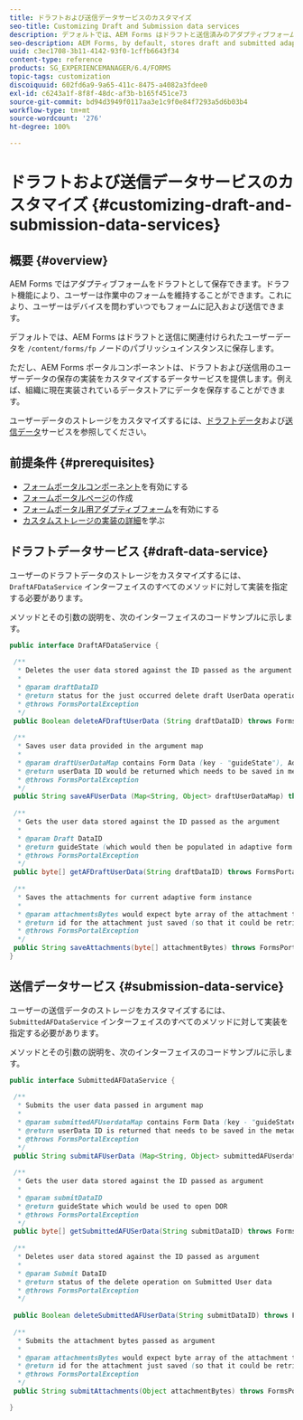 ```yaml
---
title: ドラフトおよび送信データサービスのカスタマイズ
seo-title: Customizing Draft and Submission data services
description: デフォルトでは、AEM Forms はドラフトと送信済みのアダプティブフォームをパブリッシュインスタンスのデフォルトのノードに保存します。ただし、AEM Forms のドラフトと送信データサービスを設定することにより、ドラフトおよび送信済みアダプティブフォームのストレージをカスタマイズできます。
seo-description: AEM Forms, by default, stores draft and submitted adaptive forms in a default node on the Publish instance. However, you can configure the draft and submission data services of AEM Forms to customize the storage of draft and submitted adaptive forms.
uuid: c3ec1708-3b11-4142-93f0-1cffb6643f34
content-type: reference
products: SG_EXPERIENCEMANAGER/6.4/FORMS
topic-tags: customization
discoiquuid: 602fd6a9-9a65-411c-8475-a4082a3fdee0
exl-id: c6243a1f-8f8f-48dc-af3b-b165f451ce73
source-git-commit: bd94d3949f0117aa3e1c9f0e84f7293a5d6b03b4
workflow-type: tm+mt
source-wordcount: '276'
ht-degree: 100%

---
```


# ドラフトおよび送信データサービスのカスタマイズ {#customizing-draft-and-submission-data-services}

## 概要 {#overview}

AEM Forms ではアダプティブフォームをドラフトとして保存できます。ドラフト機能により、ユーザーは作業中のフォームを維持することができます。これにより、ユーザーはデバイスを問わずいつでもフォームに記入および送信できます。

デフォルトでは、AEM Forms はドラフトと送信に関連付けられたユーザーデータを `/content/forms/fp` ノードのパブリッシュインスタンスに保存します。

ただし、AEM Forms ポータルコンポーネントは、ドラフトおよび送信用のユーザーデータの保存の実装をカスタマイズするデータサービスを提供します。例えば、組織に現在実装されているデータストアにデータを保存することができます。

ユーザーデータのストレージをカスタマイズするには、[ドラフトデータ](/help/forms/using/custom-draft-submission-data-services.md#p-draft-data-service-p)および[送信データ](/help/forms/using/custom-draft-submission-data-services.md#p-submission-data-service-p)サービスを参照してください。

## 前提条件 {#prerequisites}

* [フォームポータルコンポーネント](/help/forms/using/enabling-forms-portal-components.md)を有効にする
* [フォームポータルページ](/help/forms/using/creating-form-portal-page.md)の作成
* [フォームポータル用アダプティブフォーム](/help/forms/using/draft-submission-component.md)を有効にする
* [カスタムストレージの実装の詳細](/help/forms/using/draft-submission-component.md#customizing-the-storage)を学ぶ

## ドラフトデータサービス {#draft-data-service}

ユーザーのドラフトデータのストレージをカスタマイズするには、`DraftAFDataService` インターフェイスのすべてのメソッドに対して実装を指定する必要があります。

メソッドとその引数の説明を、次のインターフェイスのコードサンプルに示します。

```java
public interface DraftAFDataService {
 
 /**
  * Deletes the user data stored against the ID passed as the argument
  * 
  * @param draftDataID
  * @return status for the just occurred delete draft UserData operation 
  * @throws FormsPortalException
  */
 public Boolean deleteAFDraftUserData (String draftDataID) throws FormsPortalException;
 
 /**
  * Saves user data provided in the argument map
  * 
  * @param draftUserDataMap contains Form Data (key - "guideState"), Adaptive Form Name (Key - "guideName"), and Draft DataID (Key - "userDataID") in case of update
  * @return userData ID would be returned which needs to be saved in metadata node 
  * @throws FormsPortalException
  */
 public String saveAFUserData (Map<String, Object> draftUserDataMap) throws FormsPortalException;
 
 /**
  * Gets the user data stored against the ID passed as the argument
  * 
  * @param Draft DataID
  * @return guideState (which would then be populated in adaptive form to reload the draft) which is stored against draftDataID
  * @throws FormsPortalException
  */
 public byte[] getAFDraftUserData(String draftDataID) throws FormsPortalException;
 
 /**
  * Saves the attachments for current adaptive form instance 
  * 
  * @param attachmentsBytes would expect byte array of the attachment to be saved
  * @return id for the attachment just saved (so that it could be retrieved later)
  * @throws FormsPortalException
  */
 public String saveAttachments(byte[] attachmentBytes) throws FormsPortalException;
}
```

## 送信データサービス {#submission-data-service}

ユーザーの送信データのストレージをカスタマイズするには、`SubmittedAFDataService` インターフェイスのすべてのメソッドに対して実装を指定する必要があります。

メソッドとその引数の説明を、次のインターフェイスのコードサンプルに示します。

```java
public interface SubmittedAFDataService {
 
 /**
  * Submits the user data passed in argument map
  * 
  * @param submittedAFUserdataMap contains Form Data (key - "guideState"), Adaptive Form Name (Key - "guideName"), and Draft DataID (Key - "userDataID")
  * @return userData ID is returned that needs to be saved in the metadata node
  * @throws FormsPortalException
  */
 public String submitAFUserData (Map<String, Object> submittedAFUserdataMap) throws FormsPortalException;
 
 /**
  * Gets the user data stored against the ID passed as argument
  * 
  * @param submitDataID
  * @return guideState which would be used to open DOR
  * @throws FormsPortalException
  */
 public byte[] getSubmittedAFUSerData(String submitDataID) throws FormsPortalException;
 
 /**
  * Deletes user data stored against the ID passed as argument
  * 
  * @param Submit DataID
  * @return status of the delete operation on Submitted User data
  * @throws FormsPortalException
  */
 
 public Boolean deleteSubmittedAFUserData(String submitDataID) throws FormsPortalException;
 
 /**
  * Submits the attachment bytes passed as argument
  * 
  * @param attachmentsBytes would expect byte array of the attachment to be saved
  * @return id for the attachment just saved (so that it could be retrieved later) 
  * @throws FormsPortalException
  */
 public String submitAttachments(Object attachmentBytes) throws FormsPortalException;

}
```
